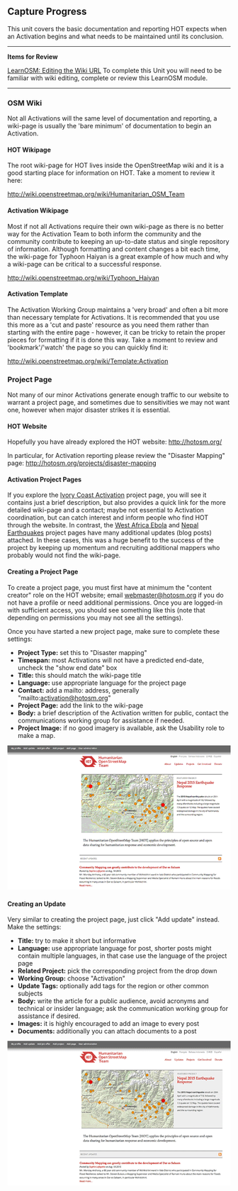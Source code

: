 ## Capture Progress
This unit covers the basic documentation and reporting HOT expects when an Activation begins and what needs to be maintained until its conclusion.

---
**Items for Review**

[LearnOSM: Editing the Wiki URL](http://learnosm.org/en/intermediate/editing-the-wiki/)
To complete this Unit you will need to be familiar with wiki editing, complete or review this LearnOSM module.

---

### OSM Wiki
Not all Activations will the same level of documentation and reporting, a wiki-page is usually the 'bare minimum' of documentation to begin an Activation.

#### HOT Wikipage
The root wiki-page for HOT lives inside the OpenStreetMap wiki and it is a good starting place for information on HOT. Take a moment to review it here:

http://wiki.openstreetmap.org/wiki/Humanitarian_OSM_Team

#### Activation Wikipage

Most if not all Activations require their own wiki-page as there is no better way for the Activation Team to both inform the community and the community contribute to keeping an up-to-date status and single repository of information. Although formatting and content changes a bit each time, the wiki-page for Typhoon Haiyan is a great example of how much and why a wiki-page can be critical to a successful response.

http://wiki.openstreetmap.org/wiki/Typhoon_Haiyan

#### Activation Template

The Activation Working Group maintains a 'very broad' and often a bit more than necessary template for Activations. It is recommended that you use this more as a 'cut and paste' resource as you need them rather than starting with the entire page - however, it can be tricky to retain the proper pieces for formatting if it is done this way. Take a moment to review and 'bookmark'/'watch' the page so you can quickly find it:

http://wiki.openstreetmap.org/wiki/Template:Activation

### Project Page

Not many of our minor Activations generate enough traffic to our website to warrant a project page, and sometimes due to sensitivities we may not want one, however when major disaster strikes it is essential.

#### HOT Website

Hopefully you have already explored the HOT website:
http://hotosm.org/

In particular, for Activation reporting please review the "Disaster Mapping" page:
http://hotosm.org/projects/disaster-mapping

#### Activation Project Pages

If you explore the [Ivory Coast Activation](http://hotosm.org/projects/c%C3%B4te-divoire-0) project page, you will see it contains just a brief description, but also provides a quick link for the more detailed wiki-page and a contact; maybe not essential to Activation coordination, but can catch interest and inform people who find HOT through the website. In contrast, the [West Africa Ebola](http://hotosm.org/projects/west_africa_ebola_epidemic) and [Nepal Earthquakes](http://hotosm.org/projects/nepal_2015_earthquake_response) project pages have many additional updates (blog posts) attached. In these cases, this was a huge benefit to the success of the project by keeping up momentum and recruiting additional mappers who probably would not find the wiki-page.

#### Creating a Project Page

To create a project page, you must first have at minimum the "content creator" role on the HOT website; email webmaster@hotosm.org if you do not have a profile or need additional permissions. Once you are logged-in with sufficient access, you should see something like this (note that depending on permissions you may not see all the settings). 

Once you have started a new project page, make sure to complete these settings:

* **Project Type:** set this to "Disaster mapping"
* **Timespan:** most Activations will not have a predicted end-date, uncheck the "show end date" box
* **Title:** this should match the wiki-page title
* **Language:** use appropriate language for the project page
* **Contact:** add a mailto: address, generally "mailto:activation@hotosm.org"
* **Project Page:** add the link to the wiki-page
* **Body:** a brief  description of the Activation written for public, contact the communications working group for assistance if needed.
* **Project Image:** if no good imagery is available, ask the Usability role to make a map. 

![](Project_animated.gif)

#### Creating an Update

Very similar to creating the project page, just click "Add update" instead. Make the settings:

* **Title:** try to make it short but informative
* **Language:** use appropriate language for post, shorter posts might contain multiple languages, in that case use the language of the project page
* **Related Project:** pick the corresponding project from the drop down
* **Working Group:** choose "Activation"
* **Update Tags:** optionally add tags for the region or other common subjects
* **Body:** write the article for a public audience, avoid acronyms and technical or insider language; ask the communication working group for assistance if desired.
* **Images:** it is highly encouraged to add an image to every post
* **Documents:** additionally you can attach documents to a post

![](UpdateAnimatedGIF.gif)